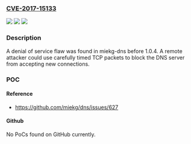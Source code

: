 ### [CVE-2017-15133](https://cve.mitre.org/cgi-bin/cvename.cgi?name=CVE-2017-15133)
![](https://img.shields.io/static/v1?label=Product&message=miekg-dns&color=blue)
![](https://img.shields.io/static/v1?label=Version&message=before%201.0.4%20&color=brightgreen)
![](https://img.shields.io/static/v1?label=Vulnerability&message=CWE-400&color=brightgreen)

### Description

A denial of service flaw was found in miekg-dns before 1.0.4. A remote attacker could use carefully timed TCP packets to block the DNS server from accepting new connections.

### POC

#### Reference
- https://github.com/miekg/dns/issues/627

#### Github
No PoCs found on GitHub currently.

